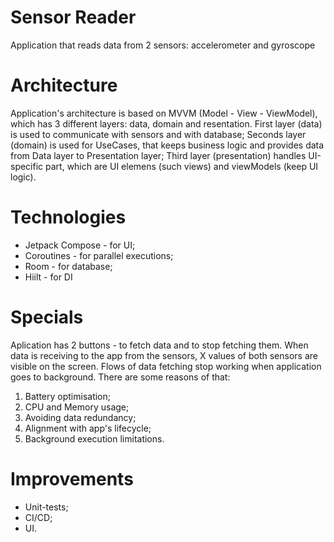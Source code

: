 # Sensor Reader
Application that reads data from 2 sensors: accelerometer and gyroscope
# Architecture
Application's architecture is based on MVVM (Model - View - ViewModel), which has 3 different layers: data, domain and resentation.
First layer (data) is used to communicate with sensors and with database;
Seconds layer (domain) is used for UseCases, that keeps business logic and provides data from Data layer to Presentation layer;
Third layer (presentation) handles UI-specific part, which are UI elemens (such views) and viewModels (keep UI logic).
# Technologies
* Jetpack Compose - for UI;
* Coroutines - for parallel executions;
* Room - for database;
* Hiilt - for DI
# Specials
Aplication has 2 buttons - to fetch data and to stop fetching them.
When data is receiving to the app from the sensors, X values of both sensors are visible on the screen.
Flows of data fetching stop working when application goes to background. There are some reasons of that:
1. Battery optimisation;
2. CPU and Memory usage;
3. Avoiding data redundancy;
4. Alignment with app's lifecycle;
5. Background execution limitations.
# Improvements
* Unit-tests;
* CI/CD;
* UI.
